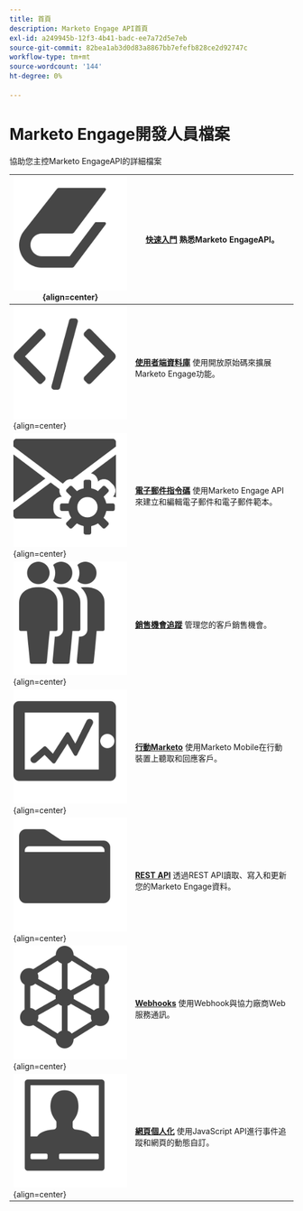 ```yaml
---
title: 首頁
description: Marketo Engage API首頁
exl-id: a249945b-12f3-4b41-badc-ee7a72d5e7eb
source-git-commit: 82bea1ab3d0d83a8867bb7efefb828ce2d92747c
workflow-type: tm+mt
source-wordcount: '144'
ht-degree: 0%

---
```


# Marketo Engage開發人員檔案

協助您主控Marketo EngageAPI的詳細檔案

| ![快速入門](assets/Smock_Book_18_N.svg){align=center} | [**快速入門**](getting-started.md)  熟悉Marketo EngageAPI。 |
|---|---|
| ![使用者端資料庫](assets/Smock_Code_18_N.svg){align=center} | [**使用者端資料庫**](https://github.com/Marketo/Community-Supported-Client-Libraries) 使用開放原始碼來擴展Marketo Engage功能。 |
| ![電子郵件指令碼](assets/Smock_EmailGear_18_N.svg){align=center} | [**電子郵件指令碼**](rest-api/emails.md) 使用Marketo Engage API來建立和編輯電子郵件和電子郵件範本。 |
| ![銷售機會追蹤](assets/Smock_PeopleGroup_18_N.svg){align=center} | [**銷售機會追蹤**](javascript-api/lead-tracking.md) 管理您的客戶銷售機會。 |
| ![行動Marketo](assets/Smock_MobileServices_18_N.svg){align=center} | [**行動Marketo**](mobile/mobile.md) 使用Marketo Mobile在行動裝置上聽取和回應客戶。 |
| ![REST API](assets/Smock_AppleFiles_18_N.svg){align=center} | [**REST API**](https://developer.adobe.com/marketo-apis/) 透過REST API讀取、寫入和更新您的Marketo Engage資料。 |
| ![Webhooks](assets/Smock_SocialNetwork_18_N.svg){align=center} | [**Webhooks**](webhooks/webhooks.md) 使用Webhook與協力廠商Web服務通訊。 |
| ![網頁個人化](assets/Smock_PersonalizationField_18_N.svg){align=center} | [**網頁個人化**](javascript-api/web-personalization.md) 使用JavaScript API進行事件追蹤和網頁的動態自訂。 |
